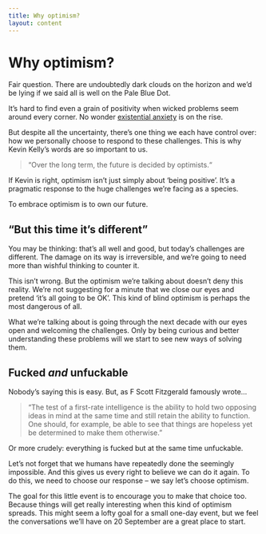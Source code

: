```yaml
---
title: Why optimism?
layout: content
---
```


# Why optimism?

Fair question. There are undoubtedly dark clouds on the horizon and we’d be lying if we said all is well on the Pale Blue Dot.

It’s hard to find even a grain of positivity when wicked problems seem around every corner. No wonder [existential anxiety](https://www.bbc.com/worklife/article/20220929-the-unsettling-power-of-existential-dread) is on the rise.

But despite all the uncertainty, there’s one thing we each have control over: how we personally choose to respond to these challenges. This is why Kevin Kelly’s words are so important to us.

> “Over the long term, the future is decided by optimists.“

If Kevin is right, optimism isn’t just simply about ‘being positive’. It’s a pragmatic response to the huge challenges we’re facing as a species.

To embrace optimism is to own our future.

## “But this time it’s different”

You may be thinking: that’s all well and good, but today’s challenges are different. The damage on its way is irreversible, and we’re going to need more than wishful thinking to counter it.

This isn’t wrong. But the optimism we’re talking about doesn’t deny this reality. We’re not suggesting for a minute that we close our eyes and pretend ‘it’s all going to be OK’. This kind of blind optimism is perhaps the most dangerous of all.

What we’re talking about is going through the next decade with our eyes open and welcoming the challenges. Only by being curious and better understanding these problems will we start to see new ways of solving them.

## Fucked _and_ unfuckable

Nobody’s saying this is easy. But, as F Scott Fitzgerald famously wrote…

> “The test of a first-rate intelligence is the ability to hold two opposing ideas in mind at the same time and still retain the ability to function. One should, for example, be able to see that things are hopeless yet be determined to make them otherwise.”

Or more crudely: everything is fucked but at the same time unfuckable.

Let’s not forget that we humans have repeatedly done the seemingly impossible. And this gives us every right to believe we can do it again. To do this, we need to choose our response – we say let’s choose optimism.

The goal for this little event is to encourage you to make that choice too. Because things will get really interesting when this kind of optimism spreads. This might seem a lofty goal for a small one-day event, but we feel the conversations we’ll have on 20 September are a great place to start.
